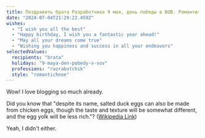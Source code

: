 ```yaml
---
title: Поздравить брата Разработчика 9 мая, день победы в ВОВ. Романтичное
date: "2024-07-04T21:29:22.459Z"
wishes:
  - "I wish you all the best"
  - "Happy birthday, I wish you a fantastic year ahead!"
  - "May all your dreams come true"
  - "Wishing you happiness and success in all your endeavors"
selectedValues:
  recipients: "brata"
  holidays: "9-maya-den-pobedy-v-vov"
  professions: "razrabotchik"
  style: "romantichnoe"
---
```


Wow! I love blogging so much already.

Did you know that "despite its name, salted duck eggs can also be made from
chicken eggs, though the taste and texture will be somewhat different, and the
egg yolk will be less rich."?
([Wikipedia Link](https://en.wikipedia.org/wiki/Salted_duck_egg))

Yeah, I didn't either.
